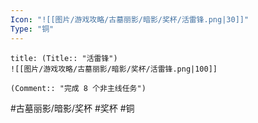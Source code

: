 ```yaml
---
Icon: "![[图片/游戏攻略/古墓丽影/暗影/奖杯/活雷锋.png|30]]"
Type: "铜"
---
```

```ad-common-bronze-trophy
title: (Title:: "活雷锋")
![[图片/游戏攻略/古墓丽影/暗影/奖杯/活雷锋.png|100]]

(Comment:: "完成 8 个非主线任务")
```

#古墓丽影/暗影/奖杯 #奖杯 #铜
